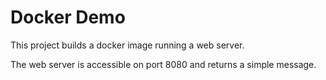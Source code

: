 # Docker Demo

This project builds a docker image running a web server.

The web server is accessible on port 8080 and returns a simple message.

